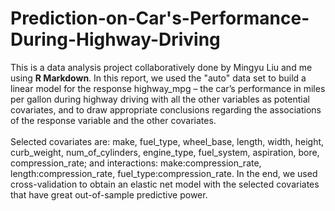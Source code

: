 # Prediction-on-Car's-Performance-During-Highway-Driving
This is a data analysis project collaboratively done by Mingyu Liu and me using **R Markdown**. In this report, we used the "auto" data set to build a linear model for the response highway_mpg –
the car’s performance in miles per gallon during highway driving with all the other variables as potential covariates, and to draw appropriate conclusions regarding the associations of the response variable and the other covariates. <br />  <br /> 
Selected covariates are: make, fuel_type, wheel_base, length, width, height, curb_weight, num_of_cylinders, engine_type, fuel_system, aspiration, bore, compression_rate; and interactions: make:compression_rate, length:compression_rate, fuel_type:compression_rate. In the end, we used cross-validation to obtain an elastic net model with the selected covariates that have great out-of-sample predictive power.
